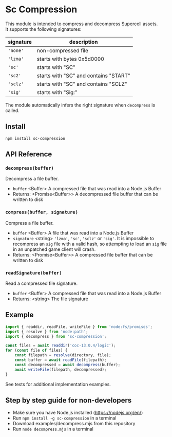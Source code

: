 # Sc Compression
This module is intended to compress and decompress Supercell assets.  
It supports the following signatures:

| signature | description |
| --- | --- |
| `'none'` | non-compressed file |
| `'lzma'` | starts with bytes 0x5d0000 |
| `'sc'` | starts with "SC" |
| `'sc2'` | starts with "SC" and contains "START" |
| `'sclz'` | starts with "SC" and contains "SCLZ" |
| `'sig'` | starts with "Sig:" |

The module automatically infers the right signature when `decompress` is called.
## Install
`npm install sc-compression`
## API Reference
### `decompress(buffer)`
Decompress a file buffer.
- `buffer` <Buffer\> A compressed file that was read into a Node.js Buffer
- Returns: <Promise<Buffer\>\> A decompressed file buffer that can be written to disk

### `compress(buffer, signature)`
Compress a file buffer.
- `buffer` <Buffer\> A file that was read into a Node.js Buffer
- `signature` <string\> `'lzma'`, `'sc'`, `'sclz'` or `'sig'`. It is impossible to recompress an `sig` file with a valid hash, so attempting to load an `sig` file in an unpatched game client will crash.
- Returns: <Promise<Buffer\>\> A compressed file buffer that can be written to disk

### `readSignature(buffer)`
Read a compressed file signature.
- `buffer` <Buffer\> A compressed file that was read into a Node.js Buffer
- Returns: <string\> The file signature

## Example
```js
import { readdir, readFile, writeFile } from 'node:fs/promises';
import { resolve } from 'node:path';
import { decompress } from 'sc-compression';

const files = await readdir('coc-13.0.4/logic');
for (const file of files) {
    const filepath = resolve(directory, file);
    const buffer = await readFile(filepath);
    const decompressed = await decompress(buffer);
    await writeFile(filepath, decompressed);
}
```
See tests for additional implementation examples.

## Step by step guide for non-developers
  - Make sure you have Node.js installed (https://nodejs.org/en/)
  - Run ``npm install -g sc-compression`` in a terminal
  - Download examples/decompress.mjs from this repository
  - Run ``node decompress.mjs`` in a terminal
  
